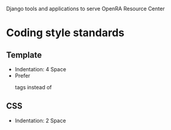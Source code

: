 Django tools and applications to serve OpenRA Resource Center

# Coding style standards
## Template
 * Indentation: 4 Space
 * Prefer <p> tags instead of <br />
## CSS
 * Indentation: 2 Space